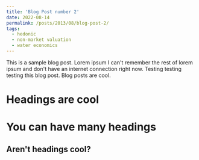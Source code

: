 ```yaml
---
title: 'Blog Post number 2'
date: 2022-08-14
permalink: /posts/2013/08/blog-post-2/
tags:
  - hedonic
  - non-market valuation
  - water economics
---
```


This is a sample blog post. Lorem ipsum I can't remember the rest of lorem ipsum and don't have an internet connection right now. Testing testing testing this blog post. Blog posts are cool.

Headings are cool
======

You can have many headings
======

Aren't headings cool?
------